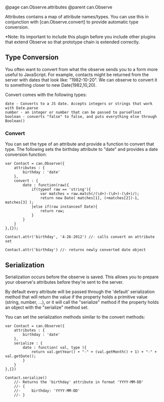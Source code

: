 @page can.Observe.attributes
@parent can.Observe

Attributes contains a map of attribute names/types. You can use this in conjunction with 
[can.Observe.convert] to provide automatic type conversion.
	
*Note: Its important to include this plugin before you include other plugins that 
extend Observe so that prototype chain is extended correctly.

## Type Conversion

You often want to convert from what the observe sends you to a form more useful to JavaScript. 
For example, contacts might be returned from the server with dates that look like: "1982-10-20". 
We can observe to convert it to something closer to new Date(1982,10,20).

Convert comes with the following types:

	date - Converts to a JS date. Accepts integers or strings that work with Date.parse
	number - an integer or number that can be passed to parseFloat
	boolean - converts "false" to false, and puts everything else through Boolean()

### Convert

You can set the type of an attribute and provide a function to convert that type. 
The following sets the birthday attribute to "date" and provides a date conversion function:

	var Contact = can.Observe({
		attributes : {
			birthday : 'date'
		},
		convert : {
			date : function(raw){
				if(typeof raw == 'string'){
					var matches = raw.match(/(\d+)-(\d+)-(\d+)/);
					return new Date( matches[1], (+matches[2])-1, matches[3] );
				}else if(raw instanceof Date){
					return raw;
				}
			}
		}
	},{});

	Contact.attr('birthday', '4-26-2012') //- calls convert on attribute set
	
	Contact.attr('birthday') //- returns newly converted date object

## Serialization

Serialization occurs before the observe is saved. This allows you to prepare your observe's
attributes before they're sent to the server.

By default every attribute will be passed through the 'default' serialization method 
that will return the value if the property holds a primitive value (string, number, ...), 
or it will call the "serialize" method if the property holds an object with the "serialize" method set.

You can set the serialization methods similar to the convert methods:

	var Contact = can.Observe({
		attributes : { 
			birthday : 'date'
		},
		serialize : {
			date : function( val, type ){
				return val.getYear() + "-" + (val.getMonth() + 1) + "-" + val.getDate(); 
			}
		}
	},{})
	
	Contact.serialize()
		//- Returns the 'birthday' attribute in format 'YYYY-MM-DD'
		//- {
		//- 	birthday: 'YYYY-MM-DD'
		//- }